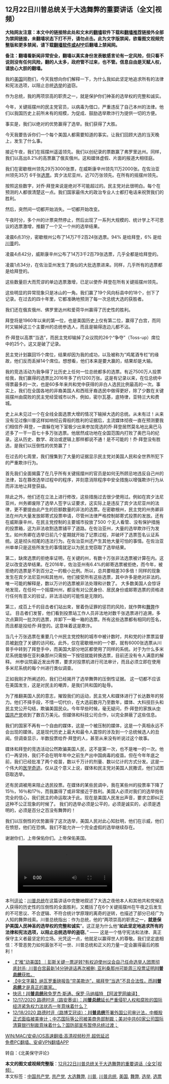  <h2>12月22日川普总统关于大选舞弊的重要讲话（全文|视频）</h2> <p class="notice"><b>大陆网友注意：本文中的链接除此处和文末的<a href="https://github.com/bannedbook/fanqiang" >翻墙</a>软件下载和<a href="https://github.com/killgcd/justmysocks/blob/master/README.md">翻墙推荐</a>链接外全部为禁网链接，未翻墙状态下打不开，请勿点击。此为文字版禁闻，欲看图文视频完整版和更多禁闻，请下载<a href="https://github.com/bannedbook/fanqiang">翻墙软件或APP</a>后翻墙上禁闻网。</p><p>备注：翻墙看新闻非常安全，翻墙以真实身份发表敏感言论有一定风险，但只看不说则没有任何风险，翻的人太多，政府管不过来，也不管。信息自由是天赋人权，请放心大胆的翻墙。</b></p>  <div class="entry"> <p></p> <p>我的<a href="https://www.bannedbook.org/bnews/tag/%e7%be%8e%e5%9b%bd/" class="st_tag internal_tag" rel="tag" title="标签 美国 下的日志">美国</a>同胞们，今天我想向你们解释一下，为什么我如此坚定地追求所有的法律和宪法选项，以阻止总统<a href="https://www.bannedbook.org/bnews/tag/%e9%80%89%e4%b8%be/" class="st_tag internal_tag" rel="tag" title="标签 选举 下的日志">选举</a>的盗窃。</p> <p>作为总统，我的两项崇高的职责之一，就是保护你们神圣的选举权的完整和诚实。</p> <p>今年，关键摇摆州的民主党官员，以病毒为借口，严重违反了自己本州的法律。他们以我国历史上前所未有的规模，为促成、鼓励选举欺诈行为提供一切的方便。</p> <p>事实是，我们以绝对的优势赢得了选举。我们获得了大胜。</p> <p>今天我要告诉你们一个每个美国人都需要知道的事实。让我们回顾大选的当天晚上，发生了什么事。</p> <p>接近午夜，我们在摇摆州遥遥领先。我们以创纪录的票数赢了弗罗里达州。同样，我们以高出8.2%的高票赢了俄亥俄州。这和媒体虚假、片面的报道大相径庭。</p> <p>我们在密歇根州领先29万3000张票，在威斯康辛州领先11万2000张。在佐治亚州领先35万 6千张<a href="https://www.bannedbook.org/bnews/tag/%E9%80%89%E7%A5%A8/" class="st_tag internal_tag" rel="tag" title="标签 选票 下的日志">选票</a>。宾夕法尼亚州，近70万张领先。在所有的摇摆州领先。</p> <p>按照这些数字，对乔·拜登来说是绝对不可能超过的。民主党对此很明白。每个在预测的人都很清楚这一点。我们国家最伟大的政治专业人士都打电话来祝贺我们的胜利。</p>  <p>然后，突然间一切都开始消失。一切都开始改变。</p> <p>午夜时分，多个州的计票突然停止，然后出现了一系列大规模的、统计学上不可思议的选票激增，推翻了一个又一个州的选举结果。</p> <p>凌晨6点31分，密歇根州公布了14万7千2百24张选票。94% 是给拜登，6% 是给<a href="https://www.bannedbook.org/bnews/tag/%e5%b7%9d%e6%99%ae/" class="st_tag internal_tag" rel="tag" title="标签 川普 下的日志">川普</a>的。</p> <p>凌晨4点42分，威斯康辛州公布了14万3千2百79张选票，几乎全都是给拜登的。</p> <p>凌晨1点34分，在佐治亚州发生了类似的大批选票进来。同样，几乎所有的选票都是给拜登的。</p> <p>这些数量巨大而荒谬的单边选票激增，已足以使乔·拜登在所有关键摇摆州领先。</p> <p>这些明显的异常现象只是冰山的一角。我们赢了19个风向标县中的18个，创下了记录。在过去的四十年里，它都准确地预测了每一次总统大选的获胜者。</p> <p>我们还在俄亥俄州、佛罗里达州和爱荷华州赢得了历史性的胜利。</p> <p>拜登将是1960年以来的第一位，也是美国历史上仅有第二位，赢得了白宫，而同时又输掉这三个主要州的总统参选人，而且是输得连边儿都不沾。</p>  <p>乔·拜登以高票“当选”，而民主党却输掉了众议院的26个“争夺”（Toss-up）席位中的25个。这又是破了记录。</p> <p>民主党计划赢回15个席位，结果却因为我的成功，以及被称为“鸡尾酒专栏”的缘故，他们反而丢掉14个席位。想想看，他们本来是要大赢的，结果却是大输。</p> <p>我的竞选活动为我争得了比历史上任何一位总统都多的选票。有近7500万人投票给我，我们赢得的选票比2016年多了约1200万张。这是有记录以来，在位总统中得票最多的一次，也是60多年来共和党中获得的非白人选民比例最高的一次。事实上，我们在全国各地的非裔美国人和西班牙裔选民中做得更好，除了少数在关键摇摆州由腐败的民主党经营城市以外，例如，密尔瓦基，底特律，亚特兰大和费城。</p> <p>史上从未见过一个在全线全面选票大增的情况下输掉大选的总统。从未有过！从来没有见过像川普这样如响彻云霄般的胜利的证据后，主流媒体彻夜一直在预测要我们相信乔·拜登，一直躲在地下室极少出来参加竞选的乔·拜登居然莫名地比奥巴马还多了一干一百七十多万张选票。他居然成功地在全国范围内打败了奥巴马的纪录。这从历史、数学、政治或逻辑上那样都说不通！是不可能的！乔·拜登没有胜选，是我们以压倒性的优势赢了！</p> <p>在过去的七周里，我们搜集到了大量的证据显示民主党对美国人民和全世界所犯下的严重欺诈行为。</p> <p>首先我们全面揭露了在几乎所有关键摇摆州的官员是如何无所顾忌地违反自己州的法律，旨在篡改选举过程中的程序，并刻意消除程序中安全措施以增强欺诈行为从而非法地让拜登获益。</p> <p>除此之外，他们还在立法上进行修改，这些措施过去很少使用过。例如在宾夕法尼亚州，州务卿废除了选举人签字认证要求，这实际上是违反了宾夕法尼亚州的法律，更不要提由此产生的巨额数量的非法的选票。在密歇根州，民主党的州务卿非法在州内大量发放邮寄式投票申请，尽管州法律严格控制邮寄式投票的发放。还有在威斯康辛州，在民主党控制的主要城市投放了500 个无人看管、没有保护措施的投票箱，这为非法收割选票铺平了道路。在佐治亚州，大量的选举欺诈行为发生。如州务卿在选举日前几个星期就开始了记票过程，并破坏了选票签名认证系统。这是彻头彻尾的违法行为。在佐治亚州还产生其他大量可怕的事情。在佐治亚州单单只是这些所发生的事情就足以为民主党窃取了选举结果。</p> <p>第二，缺席选票的拒绝率证明，在关键的州，有数十万张非法选票被计算在内。这足以改变选举结果。在2016年，佐治亚州有6.4%的邮寄选票被拒绝，而今年，被拒绝的选票是不到百分之一的极小比例。所以，总共要相差30多倍！同样的现象发生在宾夕法尼亚州和其他州，他们接受所有这些选票，其中许多是绝对非法的。唯一可能的解释是，数以万计的选票被非法处理和计数了。 大多数美国人会惊讶地发现，在任何一个摇摆州州，都没有对公民身份、居民身份或邮寄选票的资格进行任何有意义的验证，非法活动的可能性是无限的。</p> <p>第三，成百上千的目击者们站出來，冒着伪证罪的惩罚的风险，就作弊和<a href="https://www.bannedbook.org/bnews/tag/%E8%88%9E%E5%BC%8A/" class="st_tag internal_tag" rel="tag" title="标签 舞弊 下的日志">舞弊</a>作证。 目击者们发誓，他们看到投票站工作人员非法地对数千张选票进行追溯，多次点算同一批次的选票，并卸下一箱一箱的选票。所有这些选票都有相同的签名，而且都是投给乔·拜登的。这意味着这是欺诈。</p>  <p>当几十万张选票在重要几个州民主党控制的城市中被计数时，共和党的计票票监督员被<span class='wp_keywordlink'><a href="https://www.bannedbook.org/forum2/topic21.html" title="《剥夺》 黄建民 著" target="_blank">剥夺</a></span>了关键的访问权。此外，仅在密歇根州的一个郡，就有6000张选票从川普手中转到了拜登手中，而美国大部分地区都使用了同样的系统。对于为什么多米尼系统能够在亚利桑那州只需按一下按钮就能转换选票，目前还没有令人满意的解释。 州参议院最近发出传票，要求对投票机进行司法审计，而且必须立即在使用多米尼系统的每个州进行类似调查。</p> <p>正如我刚才所阐述的，我们已经揭开了选举舞弊的压倒性证据。 这一切都不应该在美国发生，这是对民主的嘲弄，是我们共和国的耻辱。</p> <p>为了推翻美国人民的意志，摧毁我们的运动，民主党人和媒体进行了长达数年的努力。他们不择手段，不惜一切代价，在大选前数月乃至数年，媒体、大科技巨头和民主党公开勾结，欺骗美国民众。今年早些时候，毫无疑问，乔·拜登的家族从<span class='wp_keywordlink_affiliate'><a href="https://www.bannedbook.org/" title="中国" target="_blank">中国</a></span><a href="https://www.bannedbook.org/bnews/tag/%e5%85%b1%e4%ba%a7%e5%85%9a/" class="st_tag internal_tag" rel="tag" title="标签 共产党 下的日志">共产党</a>收到了数百万美元。但媒体和科技公司合作，以完全屏蔽了这些信息。</p> <p>我们的国家不再有一个自由的媒体，这是一个被压制的媒体，这是一个真相永远不会出现的媒体。这是现代历史上最大和最令人震惊的涉及到一个总统候选人的丑闻。但调查显示，半数投票给乔·拜登的人，甚至从来没有听说过这个故事。</p> <p>媒体和拜登的竞选活动公然欺骗美国人民，这不是第一次，也不是唯一的一次。他们一再坚持，我们不会在明年年中之前生产出中国病毒的疫苗。但在今年年底之前，我们已经批准了两个疫苗，数以千万计的剂量、数以亿计的方式分发。这是一个伟大的<span class='wp_keywordlink'><a href="https://www.bannedbook.org/forum3/topic18.html" title="《医学奇迹》" target="_blank">医学奇迹</a></span>。仅从这个意义上说，媒体和民主党对美国人民撒谎，他们试图窃取选举。</p> <p>还有民调被用来阻止选民投票。在媒体的某些民调中，我在某些州的投票率下降了15％，16％和17％，而我赢得了或非常接近于胜利。美国人必须对我们的选举抱有完全的信心，我们民主的命运取决于此。现在是美国人民发出声音，要求立即纠正这种不公正现象的时候了。 我们的选举必须是公平的，必须是诚实的，必须是透明的，必须是百分之百没有舞弊的！</p> <p>我们以压倒性的优势赢得了这次选举，美国人民对此心知肚明，他们在示威，他们在愤怒，他们在恐惧。我们不能允许一个完全虚假的选举继续存在。</p> <p></p> <p>谢谢你们，上帝保佑你们。上帝保佑美国。</p>  <figure><video controls="controls" src="https://nacr.info/WordPress/wp-content/uploads/2020/12/%E9%87%8D%E7%A3%85%EF%BC%81%E5%B7%9D%E6%99%AE%E7%B8%BD%E7%B5%B1%E5%86%8D%E6%AC%A1%E7%99%BC%E8%A1%A8%E6%9C%89%E9%97%9C%E5%A4%A7%E9%81%B8%E7%9A%84%E8%AC%9B%E8%A9%B1%EF%BC%88%E3%80%8A%E8%90%AC%E7%B6%AD%E8%BF%BD%E6%93%8A%E3%80%8B20201222%EF%BC%89.mp4" data-mce-fragment="1"></video></figure> <p>本刊<span class='wp_keywordlink_affiliate'><a href="https://www.bannedbook.org/bnews/comments/" title="新闻评论" target="_blank">评论</a></span>：<a href="https://www.bannedbook.org/bnews/tag/%E5%B7%9D%E6%99%AE%E6%80%BB%E7%BB%9F/" class="st_tag internal_tag" rel="tag" title="标签 川普总统 下的日志">川普总统</a>在这篇讲话中完整地叙述了大选之夜他本人和其他共和党候选人获得的历史性的压倒性的全面胜利，又概括了在6个关键摇摆州在午夜之后发生的不可思议、不合逻辑、不符合统计学原理的离奇的逆转，也描述了部分已经广为人知的舞弊线索。川普总统指出：作为总统，他的“两项崇高的职责之一，<strong>就是保护美国人民神圣的选举权的完整和诚实</strong>”。这正是为什么他“<strong>如此坚定地追求所有的法律和宪法选项，以阻止总统选举的盗窃</strong>。” —— 这是一个恪守宪法和法律、真正保守主义者最坚定的立场。光凭这一点，他就足以赢得世人的尊敬。我们坚定底相信：不管恶势力如何嚣张不可一世、川普总统和正义的力量一定会赢得最后的胜利！</p> <ul class='op-related-articles' title='相关阅读'> <li><a href='https://www.bannedbook.org/bnews/bannedvideo/20201224/1453978.html' target='_blank'>【“推”动美国】｜彭斯关键一票逆转?有权迫使州议会自己任命选举人团票彻底封杀; 川普白宫最新14分钟讲话再次被删; 亚利桑那州可能周三投票证明<b>川普总统</b>获胜。</a></li> <li><a href='https://www.bannedbook.org/bnews/bannedvideo/20201224/1453971.html' target='_blank'>【中文字幕】纳瓦罗重磅报告“完美欺诈”，揭拜登“当选”不具合法性，而<b>川普总统</b>才是真正的赢家。</a></li> <li><a href='https://www.bannedbook.org/bnews/cnnews/20201224/1453965.html' target='_blank'>快讯！<b>川普总统</b>赦免罗杰·斯通、保罗·马纳福特 【阿波罗网编译】</a></li> <li><a href='https://www.bannedbook.org/bnews/bannedvideo/20201223/1453682.html' target='_blank'>12/17/2020 路德时评（路安墨谈）：<b>川普总统</b>延长严重侵犯人权和腐败的国际经济紧急权力法状态一年意味着什么？</a></li> <li><a href='https://www.bannedbook.org/bnews/bannedvideo/20201219/1453611.html' target='_blank'>12/18/2020 路德时评（路博艾冠谈）：<b>川普总统</b>签署外国公司审计法，中概股正式面临被美审计；中芯国际等公司被美商务部制裁；美对中共60家公司国际清算银行制裁意味着什么？国防部宣布暂停总统过渡；</a></li> </ul> <p class="texttj"> <a href="https://github.com/bannedbook/fanqiang/wiki/V2ray%E6%9C%BA%E5%9C%BA" target="_blank">WIN/MAC/安卓/iOS高速翻墙:高清视频秒开,超低延迟</a><br/> <a href="https://github.com/bannedbook/fanqiang/wiki/%E7%A6%81%E9%97%BB%E7%BD%91%E5%AE%89%E5%8D%93%E7%BF%BB%E5%A2%99%E6%96%B0%E9%97%BBAPP" target="_blank">免费PC翻墙、安卓VPN翻墙APP</a></p><p>转自：《北美保守评论》</p><a name='sharetosocial'></a>       <div><b>本文的图文或视频完整版</b>：<a href='https://www.bannedbook.org/bnews/comments/20201224/1453979.html'>12月22日川普总统关于大选舞弊的重要讲话（全文|视频）</a></div>  </div><!--END ENTRY--> <div class="postfooter"> <div>本文标签：<a href="https://www.bannedbook.org/bnews/tag/%e4%b8%ad%e5%9b%bd%e5%85%b1%e4%ba%a7%e5%85%9a/" rel="tag">中国共产党</a>, <a href="https://www.bannedbook.org/bnews/tag/%e5%85%b1%e4%ba%a7%e5%85%9a/" rel="tag">共产党</a>, <a href="https://www.bannedbook.org/bnews/tag/%E5%A4%A7%E9%80%89%E8%88%9E%E5%BC%8A/" rel="tag">大选舞弊</a>, <a href="https://www.bannedbook.org/bnews/tag/%e5%b7%9d%e6%99%ae/" rel="tag">川普</a>, <a href="https://www.bannedbook.org/bnews/tag/%E5%B7%9D%E6%99%AE%E6%80%BB%E7%BB%9F/" rel="tag">川普总统</a>, <a href="https://www.bannedbook.org/bnews/tag/%e7%be%8e%e5%9b%bd/" rel="tag">美国</a>, <a href="https://www.bannedbook.org/bnews/tag/%E8%88%9E%E5%BC%8A/" rel="tag">舞弊</a>, <a href="https://www.bannedbook.org/bnews/tag/%e9%80%89%e4%b8%be/" rel="tag">选举</a>, <a href="https://www.bannedbook.org/bnews/tag/%E9%80%89%E7%A5%A8/" rel="tag">选票</a></div>  </div><!--END POSTFOOTER--> 